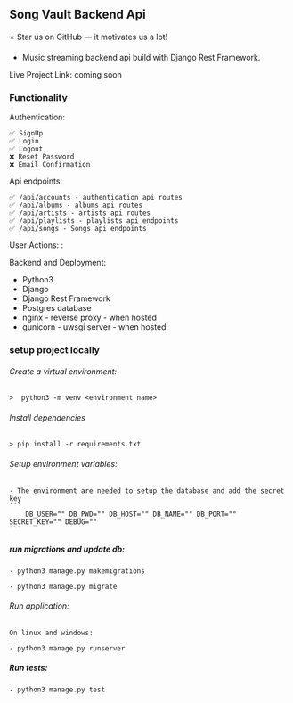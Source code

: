 ## Song Vault Backend Api

⭐ Star us on GitHub — it motivates us a lot!

- Music streaming backend api build with Django Rest Framework.

Live Project Link: coming soon

### Functionality

Authentication:

    ✅ SignUp
    ✅ Login
    ✅ Logout
    ❌ Reset Password
    ❌ Email Confirmation

Api endpoints:

    ✅ /api/accounts - authentication api routes
    ✅ /api/albums - albums api routes
    ✅ /api/artists - artists api routes
    ✅ /api/playlists - playlists api endpoints
    ✅ /api/songs - Songs api endpoints

User Actions:
:

Backend and Deployment:

- Python3
- Django
- Django Rest Framework
- Postgres database
- nginx - reverse proxy - when hosted
- gunicorn - uwsgi server - when hosted

### setup project locally

###### Create a virtual environment:

    >  python3 -m venv <environment name>

###### Install dependencies

    > pip install -r requirements.txt

###### Setup environment variables:

    - The environment are needed to setup the database and add the secret key
    ```
        DB_USER="" DB_PWD="" DB_HOST="" DB_NAME="" DB_PORT="" SECRET_KEY="" DEBUG=""
    ```

##### run migrations and update db:

    - python3 manage.py makemigrations

    - python3 manage.py migrate

###### Run application:

    On linux and windows:

    - python3 manage.py runserver

##### Run tests:

    - python3 manage.py test
